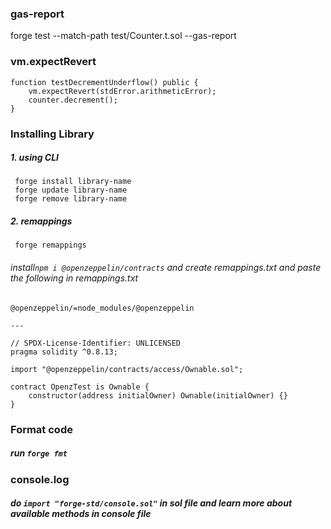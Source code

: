 
### gas-report
forge test --match-path test/Counter.t.sol --gas-report

### vm.expectRevert

    function testDecrementUnderflow() public {
        vm.expectRevert(stdError.arithmeticError);
        counter.decrement();
    }

### Installing Library
##### 1. using CLI
     forge install library-name
     forge update library-name
     forge remove library-name

##### 2. remappings
     forge remappings
###### install`npm i @openzeppelin/contracts` and create remappings.txt and paste the following in remappings.txt
    @openzeppelin/=node_modules/@openzeppelin

    ---

    // SPDX-License-Identifier: UNLICENSED
    pragma solidity ^0.8.13;

    import "@openzeppelin/contracts/access/Ownable.sol";

    contract OpenzTest is Ownable {
        constructor(address initialOwner) Ownable(initialOwner) {}
    }

### Format code
##### run `forge fmt`

### console.log
##### do `import "forge-std/console.sol"` in sol file and learn more about available methods in console file